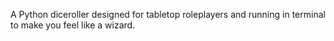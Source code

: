 A Python diceroller designed for tabletop roleplayers and running in terminal to make you feel like a wizard.
